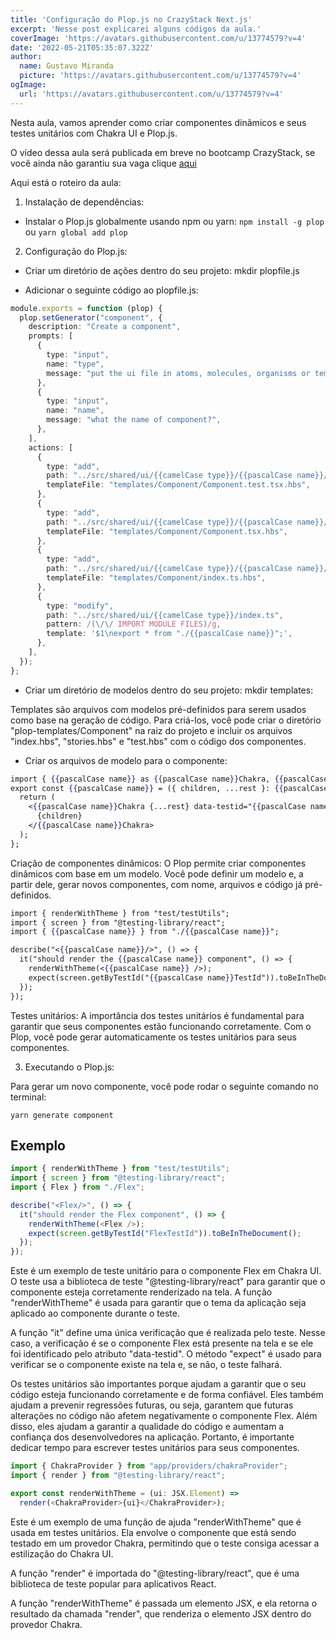 ```yaml
---
title: 'Configuração do Plop.js no CrazyStack Next.js'
excerpt: 'Nesse post explicarei alguns códigos da aula.'
coverImage: 'https://avatars.githubusercontent.com/u/13774579?v=4'
date: '2022-05-21T05:35:07.322Z'
author:
  name: Gustavo Miranda
  picture: 'https://avatars.githubusercontent.com/u/13774579?v=4'
ogImage:
  url: 'https://avatars.githubusercontent.com/u/13774579?v=4'
---
```


Nesta aula, vamos aprender como criar componentes dinâmicos e seus testes unitários com Chakra UI e Plop.js.

O vídeo dessa aula será publicada em breve no bootcamp CrazyStack, se você ainda não garantiu sua vaga clique [aqui](https://crazystack.com.br)

Aqui está o roteiro da aula:

1.  Instalação de dependências:

* Instalar o Plop.js globalmente usando npm ou yarn: `npm install -g plop` ou `yarn global add plop`

2.  Configuração do Plop.js:

* Criar um diretório de ações dentro do seu projeto: mkdir plopfile.js
    
* Adicionar o seguinte código ao plopfile.js: 
```typescript
module.exports = function (plop) {
  plop.setGenerator("component", {
    description: "Create a component",
    prompts: [
      {
        type: "input",
        name: "type",
        message: "put the ui file in atoms, molecules, organisms or templates?",
      },
      {
        type: "input",
        name: "name",
        message: "what the name of component?",
      },
    ],
    actions: [
      {
        type: "add",
        path: "../src/shared/ui/{{camelCase type}}/{{pascalCase name}}/{{pascalCase name}}.test.tsx",
        templateFile: "templates/Component/Component.test.tsx.hbs",
      },
      {
        type: "add",
        path: "../src/shared/ui/{{camelCase type}}/{{pascalCase name}}/{{pascalCase name}}.tsx",
        templateFile: "templates/Component/Component.tsx.hbs",
      },
      {
        type: "add",
        path: "../src/shared/ui/{{camelCase type}}/{{pascalCase name}}/index.ts",
        templateFile: "templates/Component/index.ts.hbs",
      },
      {
        type: "modify",
        path: "../src/shared/ui/{{camelCase type}}/index.ts",
        pattern: /(\/\/ IMPORT MODULE FILES)/g,
        template: '$1\nexport * from "./{{pascalCase name}}";',
      },
    ],
  });
}; 
```

    
* Criar um diretório de modelos dentro do seu projeto: mkdir templates:

Templates são arquivos com modelos pré-definidos para serem usados como base na geração de código. Para criá-los, você pode criar o diretório "plop-templates/Component" na raiz do projeto e incluir os arquivos "index.hbs", "stories.hbs" e "test.hbs" com o código dos componentes.
    
* Criar os arquivos de modelo para o componente:

```hbs
import { {{pascalCase name}} as {{pascalCase name}}Chakra, {{pascalCase name}}Props } from "@chakra-ui/react";
export const {{pascalCase name}} = ({ children, ...rest }: {{pascalCase name}}Props) => {
  return (
    <{{pascalCase name}}Chakra {...rest} data-testid="{{pascalCase name}}TestId">
      {children}
    </{{pascalCase name}}Chakra>
  );
};
```
Criação de componentes dinâmicos: O Plop permite criar componentes dinâmicos com base em um modelo. Você pode definir um modelo e, a partir dele, gerar novos componentes, com nome, arquivos e código já pré-definidos.


```hbs
import { renderWithTheme } from "test/testUtils";
import { screen } from "@testing-library/react";
import { {{pascalCase name}} } from "./{{pascalCase name}}";

describe("<{{pascalCase name}}/>", () => {
  it("should render the {{pascalCase name}} component", () => {
    renderWithTheme(<{{pascalCase name}} />);
    expect(screen.getByTestId("{{pascalCase name}}TestId")).toBeInTheDocument();
  });
});
```
Testes unitários: A importância dos testes unitários é fundamental para garantir que seus componentes estão funcionando corretamente. Com o Plop, você pode gerar automaticamente os testes unitários para seus componentes.
    
 
3.  Executando o Plop.js:
 
Para gerar um novo componente, você pode rodar o seguinte comando no terminal:

`yarn generate component`

## Exemplo
```typescript
import { renderWithTheme } from "test/testUtils";
import { screen } from "@testing-library/react";
import { Flex } from "./Flex";

describe("<Flex/>", () => {
  it("should render the Flex component", () => {
    renderWithTheme(<Flex />);
    expect(screen.getByTestId("FlexTestId")).toBeInTheDocument();
  });
}); 
``` 
Este é um exemplo de teste unitário para o componente Flex em Chakra UI. O teste usa a biblioteca de teste "@testing-library/react" para garantir que o componente esteja corretamente renderizado na tela. A função "renderWithTheme" é usada para garantir que o tema da aplicação seja aplicado ao componente durante o teste.

A função "it" define uma única verificação que é realizada pelo teste. Nesse caso, a verificação é se o componente Flex está presente na tela e se ele foi identificado pelo atributo "data-testid". O método "expect" é usado para verificar se o componente existe na tela e, se não, o teste falhará.

Os testes unitários são importantes porque ajudam a garantir que o seu código esteja funcionando corretamente e de forma confiável. Eles também ajudam a prevenir regressões futuras, ou seja, garantem que futuras alterações no código não afetem negativamente o componente Flex. Além disso, eles ajudam a garantir a qualidade do código e aumentam a confiança dos desenvolvedores na aplicação. Portanto, é importante dedicar tempo para escrever testes unitários para seus componentes.

```typescript
import { ChakraProvider } from "app/providers/chakraProvider";
import { render } from "@testing-library/react";

export const renderWithTheme = (ui: JSX.Element) =>
  render(<ChakraProvider>{ui}</ChakraProvider>);
``` 
Este é um exemplo de uma função de ajuda "renderWithTheme" que é usada em testes unitários. Ela envolve o componente que está sendo testado em um provedor Chakra, permitindo que o teste consiga acessar a estilização do Chakra UI.

A função "render" é importada do "@testing-library/react", que é uma biblioteca de teste popular para aplicativos React.

A função "renderWithTheme" é passada um elemento JSX, e ela retorna o resultado da chamada "render", que renderiza o elemento JSX dentro do provedor Chakra.
